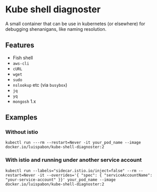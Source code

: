 # Kube shell diagnoster

A small container that can be use in kubernetes (or elsewhere) for debugging shenanigans, like naming resolution.

## Features
 * Fish shell
 * `aws-cli`
 * `cURL`
 * `wget`
 * `sudo`
 * `nslookup` etc (via `busybox`)
 * `jq`
 * `yq`
 * `mongosh` 1.x

## Examples

### Without istio
```shell
kubectl run ---rm --restart=Never -it your_pod_name --image docker.io/luispabon/kube-shell-diagnoster:2
```


### With istio and running under another service account
```shell
kubectl run --labels="sidecar.istio.io/inject=false" --rm --restart=Never -it --overrides='{ "spec": { "serviceAccountName": "your-service-account" }}' your_pod_name --image docker.io/luispabon/kube-shell-diagnoster:2
```
